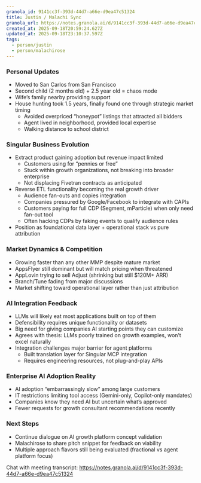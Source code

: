 ```yaml
---
granola_id: 9141cc3f-393d-44d7-a66e-d9ea47c51324
title: Justin / Malachi Sync
granola_url: https://notes.granola.ai/d/9141cc3f-393d-44d7-a66e-d9ea47c51324
created_at: 2025-09-18T20:59:24.627Z
updated_at: 2025-09-18T23:10:37.597Z
tags:
  - person/justin
  - person/malachirose
---
```


### Personal Updates

- Moved to San Carlos from San Francisco
- Second child (2 months old) + 2.5 year old = chaos mode
- Wife’s family nearby providing support
- House hunting took 1.5 years, finally found one through strategic market timing
  - Avoided overpriced “honeypot” listings that attracted all bidders
  - Agent lived in neighborhood, provided local expertise
  - Walking distance to school district

### Singular Business Evolution

- Extract product gaining adoption but revenue impact limited
  - Customers using for “pennies or free”
  - Stuck within growth organizations, not breaking into broader enterprise
  - Not displacing Fivetran contracts as anticipated
- Reverse ETL functionality becoming the real growth driver
  - Audience fan-outs and copies integration
  - Companies pressured by Google/Facebook to integrate with CAPIs
  - Customers paying for full CDP (Segment, mParticle) when only need fan-out tool
  - Often hacking CDPs by faking events to qualify audience rules
- Position as foundational data layer + operational stack vs pure attribution

### Market Dynamics & Competition

- Growing faster than any other MMP despite mature market
- AppsFlyer still dominant but will match pricing when threatened
- AppLovin trying to sell Adjust (shrinking but still $120M+ ARR)
- Branch/Tune fading from major discussions
- Market shifting toward operational layer rather than just attribution

### AI Integration Feedback

- LLMs will likely eat most applications built on top of them
- Defensibility requires unique functionality or datasets
- Big need for giving companies AI starting points they can customize
- Agrees with thesis: LLMs poorly trained on growth examples, won’t excel naturally
- Integration challenges major barrier for agent platforms
  - Built translation layer for Singular MCP integration
  - Requires engineering resources, not plug-and-play APIs

### Enterprise AI Adoption Reality

- AI adoption “embarrassingly slow” among large customers
- IT restrictions limiting tool access (Gemini-only, Copilot-only mandates)
- Companies know they need AI but uncertain what’s approved
- Fewer requests for growth consultant recommendations recently

### Next Steps

- Continue dialogue on AI growth platform concept validation
- Malachirose to share pitch snippet for feedback on viability
- Multiple approach flavors still being evaluated (fractional vs agent platform focus)

Chat with meeting transcript: https://notes.granola.ai/d/9141cc3f-393d-44d7-a66e-d9ea47c51324

